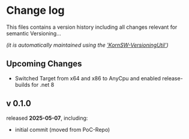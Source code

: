 # Change log
This files contains a version history including all changes relevant for semantic Versioning...

*(it is automatically maintained using the ['KornSW-VersioningUtil'](https://github.com/KornSW/VersioningUtil))*



## Upcoming Changes

* Switched Target from x64 and x86 to AnyCpu and enabled release-builds for .net 8



## v 0.1.0
released **2025-05-07**, including:
 - initial commit (moved from PoC-Repo)



